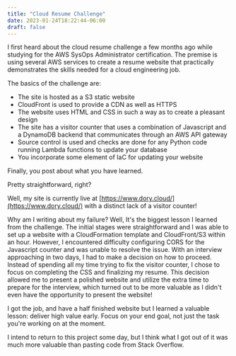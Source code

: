 ```yaml
---
title: "Cloud Resume Challenge"
date: 2023-01-24T18:22:44-06:00
draft: false 
---
```


I first heard about the cloud resume challenge a few months ago while studying for the AWS SysOps Administrator certification. The premise is using several AWS services to create a resume website that practically demonstrates the skills needed for a cloud engineering job.

The basics of the challenge are:

-   The site is hosted as a S3 static website
-   CloudFront is used to provide a CDN as well as HTTPS
-   The website uses HTML and CSS in such a way as to create a pleasant design
-   The site has a visitor counter that uses a combination of Javascript and a DynamoDB backend that communicates through an AWS API gateway
-   Source control is used and checks are done for any Python code running Lambda functions to update your database
-   You incorporate some element of IaC for updating your website

Finally, you post about what you have learned.

Pretty straightforward, right?

Well, my site is currently live at [https://www.dory.cloud/](https://www.dory.cloud/) with a distinct lack of a visitor counter!

Why am I writing about my failure? Well, It's the biggest lesson I learned from the challenge. The initial stages were straightforward and I was able to set up a website with a CloudFormation template and CloudFront/S3 within an hour. However, I encountered difficulty configuring CORS for the Javascript counter and was unable to resolve the issue. With an interview approaching in two days, I had to make a decision on how to proceed. Instead of spending all my time trying to fix the visitor counter, I chose to focus on completing the CSS and finalizing my resume. This decision allowed me to present a polished website and utilize the extra time to prepare for the interview, which turned out to be more valuable as I didn't even have the opportunity to present the website!

I got the job, and have a half finished website but I learned a valuable lesson: deliver high value early. Focus on your end goal, not just the task you're working on at the moment.

I intend to return to this project some day, but I think what I got out of it was much more valuable than pasting code from Stack Overflow.
